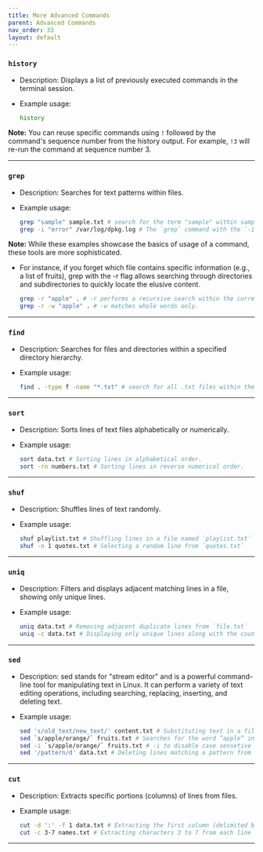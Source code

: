 ```yaml
---
title: More Advanced Commands
parent: Advanced Commands
nav_order: 33
layout: default
---
```


### `history`

- Description: Displays a list of previously executed commands in the terminal session.

- Example usage:

  ```bash
  history
  ```

**Note:** You can reuse specific commands using `!` followed by the command's sequence number from the history output. For example, `!3` will re-run the command at sequence number 3.

---

### `grep`

- Description: Searches for text patterns within files.

- Example usage:

  ```bash
  grep "sample" sample.txt # search for the term "sample" within sample.txt
  grep -i "error" /var/log/dpkg.log # The `grep` command with the `-i` option searches case-insensitively for the term "error" within the /var/log/dpkg.log file.
  ```

**Note:** While these examples showcase the basics of usage of a command, these tools are more sophisticated.

- For instance, if you forget which file contains specific information (e.g., a list of fruits), grep with the -r flag allows searching through directories and subdirectories to quickly locate the elusive content.

  ```bash
  grep -r "apple" . # -r performs a recursive search within the current directory and all of its subdirectories.
  grep -r -w "apple" . # -w matches whole words only.
  ```

---

### `find`

- Description: Searches for files and directories within a specified directory hierarchy.

- Example usage:

  ```bash
  find . -type f -name "*.txt" # search for all .txt files within the current directory (.)
  ```

---

### `sort`

- Description: Sorts lines of text files alphabetically or numerically.

- Example usage:

  ```bash
  sort data.txt # Sorting lines in alphabetical order.
  sort -rn numbers.txt # Sorting lines in reverse numerical order.
  ```

---

### `shuf`

- Description: Shuffles lines of text randomly.

- Example usage:

  ```bash
  shuf playlist.txt # Shuffling lines in a file named `playlist.txt`
  shuf -n 1 quotes.txt # Selecting a random line from `quotes.txt`
  ```

---

### `uniq`

- Description: Filters and displays adjacent matching lines in a file, showing only unique lines.

- Example usage:

  ```bash
  uniq data.txt # Removing adjacent duplicate lines from `file.txt`
  uniq -c data.txt # Displaying only unique lines along with the count of occurrences
  ```

---

### `sed`

- Description: sed stands for "stream editor" and is a powerful command-line tool for manipulating text
  in Linux. It can perform a variety of text editing operations, including searching, replacing,
  inserting, and deleting text.

- Example usage:

  ```bash
  sed 's/old_text/new_text/' content.txt # Substituting text in a file named `content.txt`
  sed `s/apple/orange/` fruits.txt # Searches for the word ”apple” in the file ”fruits.txt” and replaces it with the word ”orange”
  sed -i `s/apple/orange/` fruits.txt # -i to disable case sensetive
  sed '/pattern/d' data.txt # Deleting lines matching a pattern from `data.txt`
  ```

---

### `cut`

- Description: Extracts specific portions (columns) of lines from files.

- Example usage:

  ```bash
  cut -d ':' -f 1 data.txt # Extracting the first column (delimited by `:`) from a file named `data.txt`
  cut -c 3-7 names.txt # Extracting characters 3 to 7 from each line in a file named `names.txt`
  ```

---

<!--
### `tar`

- Description: A utility to manipulate archives.

- Example usage:

  ```bash
  tar -cvf archive.tar directory/ # Creating a tar archive from files in a directory
  tar -xvf archive.tar # Extracting files from a tar archive
  ```

--- -->

<!-- ### ``

- Description:

- Example usage:

  ```bash

  ```

---

### ``

- Description:

- Example usage:

  ```bash

  ```

---

### ``

- Description:

- Example usage:

  ```bash

  ```

---

### ``

- Description:

- Example usage:

  ```bash

  ```

---

### ``

- Description:

- Example usage:

  ```bash

  ```

---

### ``

- Description:

- Example usage:

  ```bash

  ```

---

### ``

- Description:

- Example usage:

  ```bash

  ```

---

### ``

- Description:

- Example usage:

  ```bash

  ```

---

### ``

- Description:

- Example usage:

  ```bash

  ```

---

### ``

- Description:

- Example usage:

  ```bash

  ```

---

### ``

- Description:

- Example usage:

  ```bash

  ```

--- -->
